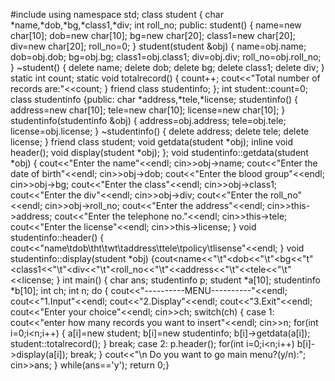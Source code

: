#include<iostream>
using namespace std;
class student
{
char *name,*dob,*bg,*class1,*div;
int roll_no;
public:
student()
{
name=new char[10];
dob=new char[10];
bg=new char[20];
class1=new char[20];
div=new char[20];
roll_no=0;
}
student(student &obj)
{
name=obj.name;
dob=obj.dob;
bg=obj.bg;
class1=obj.class1;
div=obj.div;
roll_no=obj.roll_no;
}
~student()
{
delete name;
delete dob;
delete bg;
delete class1;
delete div;
}
static int count;
static void totalrecord()
{
count++;
cout<<"Total number of records are:"<<count;
}
friend class studentinfo;
};
int student::count=0;
class studentinfo
{public:
char *address,*tele,*license;
studentinfo()
{ address=new char[10];
tele=new char[10];
license=new char[10];
}
studentinfo(studentinfo &obj)
{ address=obj.address;
tele=obj.tele;
license=obj.license;
}
~studentinfo()
{
delete address;
delete tele;
delete license;
}
friend class student;
void getdata(student *obj);
inline void header();
void display(student *obj);
};
void studentinfo::getdata(student *obj)
{ cout<<"Enter the name"<<endl;
cin>>obj->name;
cout<<"Enter the date of birth"<<endl;
cin>>obj->dob;
cout<<"Enter the blood group"<<endl;
cin>>obj->bg;
cout<<"Enter the class"<<endl;
cin>>obj->class1;
cout<<"Enter the div"<<endl;
cin>>obj->div;
cout<<"Enter the roll_no"<<endl;
cin>>obj->roll_no;
cout<<"Enter the address"<<endl;
cin>>this->address;
cout<<"Enter the telephone no."<<endl;
cin>>this->tele;
cout<<"Enter the license"<<endl;
cin>>this->license;
}
void studentinfo::header()
{ cout<<"name\tdob\tht\twt\taddress\ttele\tpolicy\tlisense"<<endl;
}
void studentinfo::display(student *obj)
{cout<<obj->name<<"\t"<<obj->dob<<"\t"<<obj->bg<<"t"<<obj->class1<<"\t"<<obj->div<<"\t"<<obj->roll_no<<"\t"<<address<<"\t"<<tele<<"\t"<<license;
}
int main()
{ char ans;
studentinfo p;
student *a[10];
studentinfo *b[10];
int ch;
int n;
do
{ cout<<"----------MENU----------"<<endl;
cout<<"1.Input"<<endl;
cout<<"2.Display"<<endl;
cout<<"3.Exit"<<endl;
cout<<"Enter your choice"<<endl;
cin>>ch;
switch(ch)
{
case 1:
cout<<"enter how many records you want to insert"<<endl;
cin>>n;
for(int i=0;i<n;i++)
{ a[i]=new student;
b[i]=new studentinfo;
b[i]->getdata(a[i]);
student::totalrecord();
}
break;
case 2:
p.header();
for(int i=0;i<n;i++)
b[i]->display(a[i]);
break;
}
cout<<"\n Do you want to go main menu?(y/n):";
cin>>ans;
}
while(ans=='y');
return 0;}
